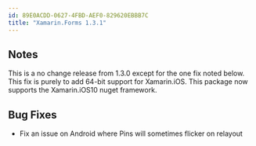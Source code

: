 ```yaml
---
id: 89E0ACDD-0627-4FBD-AEF0-829620EBBB7C
title: "Xamarin.Forms 1.3.1"
---
```


## Notes
This is a no change release from 1.3.0 except for the one fix noted below. This fix is purely to add 64-bit support for Xamarin.iOS. This package now supports the Xamarin.iOS10 nuget framework.

## Bug Fixes

- Fix an issue on Android where Pins will sometimes flicker on relayout

